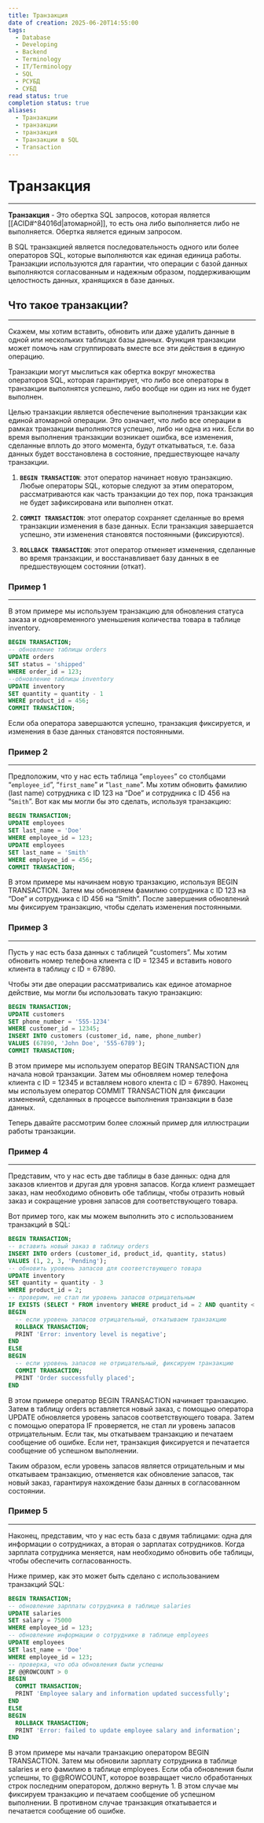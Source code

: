 ```yaml
---
title: Транзакция
date of creation: 2025-06-20T14:55:00
tags:
  - Database
  - Developing
  - Backend
  - Terminology
  - IT/Terminology
  - SQL
  - РСУБД
  - СУБД
read status: true
completion status: true
aliases:
  - Транзакции
  - транзакции
  - транзакция
  - Транзакции в SQL
  - Transaction
---
```

# Транзакция
---

**Транзакция** - Это обертка SQL запросов, которая является [[ACID#^84016d|атомарной]], то есть она либо выполняется либо не выполняется. Обертка является единым запросом.

В SQL транзакцией является последовательность одного или более операторов SQL, которые выполняются как единая единица работы. Транзакции используются для гарантии, что операции с базой данных выполняются согласованным и надежным образом, поддерживающим целостность данных, хранящихся в базе данных.


## Что такое транзакции?
---

Скажем, мы хотим вставить, обновить или даже удалить данные в одной или нескольких таблицах базы данных. Функция транзакции может помочь нам сгруппировать вместе все эти действия в единую операцию.

Транзакции могут мыслиться как обертка вокруг множества операторов SQL, которая гарантирует, что либо все операторы в транзакции выполнятся успешно, либо вообще ни один из них не будет выполнен.

Целью транзакции является обеспечение выполнения транзакции как единой атомарной операции. Это означает, что либо все операции в рамках транзакции выполняются успешно, либо ни одна из них. Если во время выполнения транзакции возникает ошибка, все изменения, сделанные вплоть до этого момента, будут откатываться, т.е. база данных будет восстановлена в состояние, предшествующее началу транзакции.


1. **`BEGIN TRANSACTION`**: этот оператор начинает новую транзакцию. Любые операторы SQL, которые следуют за этим оператором, рассматриваются как часть транзакции до тех пор, пока транзакция не будет зафиксирована или выполнен откат.
  
2. **`COMMIT TRANSACTION`**: этот оператор сохраняет сделанные во время транзакции изменения в базе данных. Если транзакция завершается успешно, эти изменения становятся постоянными (фиксируются).
  
3. **`ROLLBACK TRANSACTION`**: этот оператор отменяет изменения, сделанные во время транзакции, и восстанавливает базу данных в ее предшествующем состоянии (откат).


### Пример 1
---

В этом примере мы используем транзакцию для обновления статуса заказа и одновременного уменьшения количества товара в таблице inventory.

```sql
BEGIN TRANSACTION;
-- обновление таблицы orders
UPDATE orders 
SET status = 'shipped' 
WHERE order_id = 123;
--обновление таблицы inventory
UPDATE inventory 
SET quantity = quantity - 1 
WHERE product_id = 456;
COMMIT TRANSACTION;
```
Если оба оператора завершаются успешно, транзакция фиксируется, и изменения в базе данных становятся постоянными.


### Пример 2
---

Предположим, что у нас есть таблица “`employees`” со столбцами “`employee_id`”, “`first_name`” и “`last_name`”. Мы хотим обновить фамилию (last name) сотрудника с ID 123 на “Doe” и сотрудника с ID 456 на “`Smith`”. Вот как мы могли бы это сделать, используя транзакцию:

```sql
BEGIN TRANSACTION;
UPDATE employees
SET last_name = 'Doe'
WHERE employee_id = 123;
UPDATE employees
SET last_name = 'Smith'
WHERE employee_id = 456;
COMMIT TRANSACTION;
```

В этом примере мы начинаем новую транзакцию, используя BEGIN TRANSACTION. Затем мы обновляем фамилию сотрудника с ID 123 на “Doe” и сотрудника с ID 456 на “Smith”. После завершения обновлений мы фиксируем транзакцию, чтобы сделать изменения постоянными.


### Пример 3
---

Пусть у нас есть база данных с таблицей “customers”. Мы хотим обновить номер телефона клиента с ID = 12345 и вставить нового клиента в таблицу с ID = 67890.

Чтобы эти две операции рассматривались как единое атомарное действие, мы могли бы использовать такую транзакцию:

```sql
BEGIN TRANSACTION;
UPDATE customers
SET phone_number = '555-1234'
WHERE customer_id = 12345;
INSERT INTO customers (customer_id, name, phone_number)
VALUES (67890, 'John Doe', '555-6789');
COMMIT TRANSACTION;
```

В этом примере мы используем оператор BEGIN TRANSACTION для начала новой транзакции. Затем мы обновляем номер телефона клиента с ID = 12345 и вставляем нового клента с ID = 67890. Наконец мы используем оператор COMMIT TRANSACTION для фиксации изменений, сделанных в процессе выполнения транзакции в базе данных.

Теперь давайте рассмотрим более сложный пример для иллюстрации работы транзакции.


### Пример 4
---

Представим, что у нас есть две таблицы в базе данных: одна для заказов клиентов и другая для уровня запасов. Когда клиент размещает заказ, нам необходимо обновить обе таблицы, чтобы отразить новый заказ и сокращение уровня запасов для соответствующего товара.  
  
Вот пример того, как мы можем выполнить это с использованием транзакций в SQL:

```sql
BEGIN TRANSACTION;
-- вставить новый заказ в таблицу orders
INSERT INTO orders (customer_id, product_id, quantity, status)
VALUES (1, 2, 3, 'Pending');
-- обновить уровень запасов для соответствующего товара
UPDATE inventory
SET quantity = quantity - 3
WHERE product_id = 2;
-- проверим, не стал ли уровень запасов отрицательным
IF EXISTS (SELECT * FROM inventory WHERE product_id = 2 AND quantity < 0)
BEGIN
  -- если уровень запасов отрицательный, откатываем транзакцию
  ROLLBACK TRANSACTION;
  PRINT 'Error: inventory level is negative';
END
ELSE
BEGIN
  -- если уровень запасов не отрицательный, фиксируем транзакцию
  COMMIT TRANSACTION;
  PRINT 'Order successfully placed';
END
```
В этом примере оператор BEGIN TRANSACTION начинает транзакцию. Затем в таблицу orders вставляется новый заказ, с помощью оператора UPDATE обновляется уровень запасов соответствующего товара. Затем с помощью оператора IF проверяется, не стал ли уровень запасов отрицательным. Если так, мы откатываем транзакцию и печатаем сообщение об ошибке. Если нет, транзакция фиксируется и печатается сообщение об успешном выполнении.  
  
Таким образом, если уровень запасов является отрицательным и мы откатываем транзакцию, отменяется как обновление запасов, так новый заказ, гарантируя нахождение базы данных в согласованном состоянии.


### Пример 5
---

Наконец, представим, что у нас есть база с двумя таблицами: одна для информации о сотрудниках, а вторая о зарплатах сотрудников. Когда зарплата сотрудника меняется, нам необходимо обновить обе таблицы, чтобы обеспечить согласованность.  
  
Ниже пример, как это может быть сделано с использованием транзакций SQL:

```sql
BEGIN TRANSACTION;
-- обновление зарплаты сотрудника в таблице salaries
UPDATE salaries
SET salary = 75000
WHERE employee_id = 123;
-- обновление информации о сотруднике в таблице employees
UPDATE employees
SET last_name = 'Doe'
WHERE employee_id = 123;
-- проверка, что оба обновления были успешны
IF @@ROWCOUNT > 0
BEGIN
  COMMIT TRANSACTION;
  PRINT 'Employee salary and information updated successfully';
END
ELSE
BEGIN
  ROLLBACK TRANSACTION;
  PRINT 'Error: failed to update employee salary and information';
END
```

В этом примере мы начали транзакцию оператором BEGIN TRANSACTION. Затем мы обновили зарплату сотрудника в таблице salaries и его фамилию в таблице employees. Если оба обновления были успешны, то @@ROWCOUNT, которое возвращает число обработанных строк последним оператором, должно вернуть 1. В этом случае мы фиксируем транзакцию и печатаем сообщение об успешном выполнении. В противном случае транзакция откатывается и печатается сообщение об ошибке.
